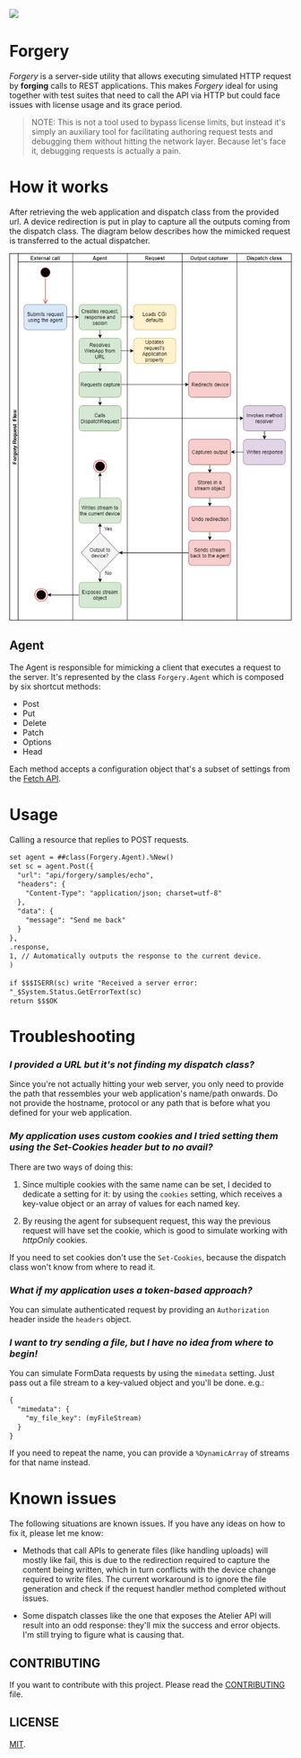 <p>
    <img src="https://img.shields.io/badge/Port-enabled-green.svg" height="18">
</p>

# Forgery

*Forgery* is a server-side utility that allows executing simulated HTTP request by __forging__ calls to REST applications. This makes *Forgery* ideal for using together with test suites that need to call the API via HTTP but could face issues with license usage and its grace period.

> NOTE: This is not a tool used to bypass license limits, but instead it's simply an auxiliary tool for facilitating authoring request tests and debugging them without hitting the network layer. Because let's face it, debugging requests is actually a pain.

# How it works

After retrieving the web application and dispatch class from the provided url. A device redirection is put in play to capture all the outputs coming from the dispatch class. The diagram below describes how the mimicked request is transferred to the actual dispatcher.

![Forgery request flow](https://github.com/rfns/forgery/blob/master/docs/assets/forgery-requestflow.jpg?raw=true)

## Agent

The Agent is responsible for mimicking a client that executes a request to the server. It's represented by the class `Forgery.Agent` which is composed by six shortcut methods:

* Post
* Put
* Delete
* Patch
* Options
* Head

Each method accepts a configuration object that's a subset of settings from the [Fetch API](https://developer.mozilla.org/en-US/docs/Web/API/Fetch_API).

# Usage

Calling a resource that replies to POST requests.

```
set agent = ##class(Forgery.Agent).%New()
set sc = agent.Post({
  "url": "api/forgery/samples/echo",
  "headers": {
    "Content-Type": "application/json; charset=utf-8"
  },
  "data": {
    "message": "Send me back"
  }
},
.response,
1, // Automatically outputs the response to the current device.
)

if $$$ISERR(sc) write "Received a server error: "_$System.Status.GetErrorText(sc)
return $$$OK
```

# Troubleshooting

### _I provided a URL but it's not finding my dispatch class?_

Since you're not actually hitting your web server, you only need to provide the path that
ressembles your web application's name/path onwards. Do not provide the hostname, protocol or any path that is before what you defined for your web application.

### _My application uses custom cookies and I tried setting them using the Set-Cookies header but to no avail?_

There are two ways of doing this:

1. Since multiple cookies with the same name can be set, I decided to dedicate a setting for it: by using the `cookies` setting, which receives a key-value object or an array of values for each named key.

2. By reusing the agent for subsequent request, this way the previous request will have set the cookie, which is good to simulate working with _httpOnly_ cookies.

If you need to set cookies don't use the `Set-Cookies`, because the dispatch class won't know from where to read it.

### _What if my application uses a token-based approach?_

You can simulate authenticated request by providing an `Authorization` header inside the `headers` object.

### _I want to try sending a file, but I have no idea from where to begin!_

You can simulate FormData requests by using the `mimedata` setting. Just pass out a file stream to a key-valued object and you'll be done. e.g.:

```
{
  "mimedata": {
    "my_file_key": (myFileStream)
  }
}

```

If you need to repeat the name, you can provide a `%DynamicArray` of streams for that name instead.

# Known issues

The following situations are known issues. If you have any ideas on how to fix it, please let me know:

* Methods that call APIs to generate files (like handling uploads) will mostly like fail, this is due to the redirection required to capture the content being written, which in turn conflicts with the device change required to write files. The current workaround is to ignore the file generation and check if the request handler method completed without issues.

* Some dispatch classes like the one that exposes the Atelier API will result into an odd response: they'll mix the success and error objects. I'm still trying to figure what is causing that.

## CONTRIBUTING

If you want to contribute with this project. Please read the [CONTRIBUTING](https://github.com/rfns/forgery/blob/master/CONTRIBUTING.md) file.

## LICENSE

[MIT](https://github.com/rfns/forgery/blob/master/LICENSE.md).
